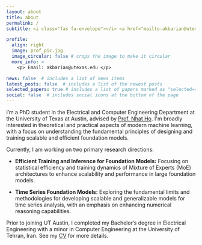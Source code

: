 ```yaml
---
layout: about
title: about
permalink: /
subtitle: <i class="fas fa-envelope"></i> <a href="mailto:akbarian@utexas.edu">Email</a> | <i class="fab fa-github"></i> <a href="https://github.com/pedakb">GitHub</a> | <i class="fab fa-linkedin"></i> <a href="https://www.linkedin.com/in/pedram-akbarian-10695a100/">LinkedIn</a> | <i class="fas fa-graduation-cap"></i> <a href="https://scholar.google.com/citations?hl=en&user=WDYtbiMAAAAJ">Google Scholar</a>

profile:
  align: right
  image: prof_pic.jpg
  image_circular: false # crops the image to make it circular
  more_info: >
    <p> Email: akbarian@utexas.edu </p>

news: false  # includes a list of news items
latest_posts: false  # includes a list of the newest posts
selected_papers: true # includes a list of papers marked as "selected={true}"
social: false  # includes social icons at the bottom of the page
---
```


I’m a PhD student in the Electrical and Computer Engineering Department at the University of Texas at Austin, advised by [Prof. Nhat Ho](https://nhatptnk8912.github.io/). I'm broadly interested in theoretical and practical aspects of modern machine learning, with a focus on understanding the fundamental principles of designing and training scalable and efficient foundation models.

Currently, I am working on two primary research directions:

- **Efficient Training and Inference for Foundation Models:** Focusing on statistical efficiency and training dynamics of Mixture of Experts (MoE) architectures to enhance scalability and performance in large foundation models.

- **Time Series Foundation Models:** Exploring the fundamental limits and methodologies for developing scalable and generalizable models for time series analysis, with an emphasis on enhancing numerical reasoning capabilities.

Prior to joining UT Austin, I completed my Bachelor’s degree in Electrical Engineering with a minor in Computer Engineering at the University of Tehran, Iran. See my [CV](/assets/pdf/pedram_akbarian_cv.pdf) for more details.